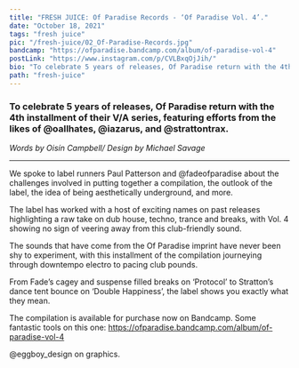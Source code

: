 ```yaml
---
title: "FRESH JUICE: Of Paradise Records - ‘Of Paradise Vol. 4’."
date: "October 18, 2021"
tags: "fresh juice"
pic: "/fresh-juice/02_Of-Paradise-Records.jpg"
bandcamp: "https://ofparadise.bandcamp.com/album/of-paradise-vol-4"
postLink: "https://www.instagram.com/p/CVLBxqOjJih/"
bio: "To celebrate 5 years of releases, Of Paradise return with the 4th installment of their V/A series..."
path: "fresh-juice"
---
```


### To celebrate 5 years of releases, Of Paradise return with the 4th installment of their V/A series, featuring efforts from the likes of @oallhates, @iazarus, and @strattontrax.

<p class="smallText"><i>Words by Oisín Campbell/ Design by Michael Savage</i></p>

<hr/>

We spoke to label runners Paul Patterson and @fadeofparadise about the challenges involved in putting together a compilation, the outlook of the label, the idea of being aesthetically underground, and more.

The label has worked with a host of exciting names on past releases highlighting a raw take on dub house, techno, trance and breaks, with Vol. 4 showing no sign of veering away from this club-friendly sound.

The sounds that have come from the Of Paradise imprint have never been shy to experiment, with this installment of the compilation journeying through downtempo electro to pacing club pounds.

From Fade’s cagey and suspense filled breaks on ‘Protocol’ to Stratton’s dance tent bounce on ‘Double Happiness’, the label shows you exactly what they mean.

The compilation is available for purchase now on Bandcamp. Some fantastic tools on this one: https://ofparadise.bandcamp.com/album/of-paradise-vol-4

@eggboy_design on graphics.
